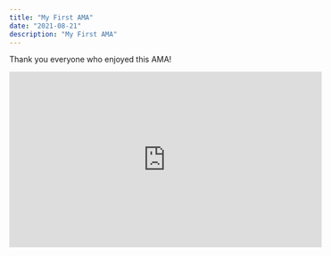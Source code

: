 ```yaml
---
title: "My First AMA"
date: "2021-08-21"
description: "My First AMA"
---
```


Thank you everyone who enjoyed this AMA!

<iframe 
    width="560" 
    height="315" 
    src="https://www.youtube.com/embed/DXJO3AraeMQ"
    frameborder="0"
    allow="accelerometer; autoplay; encrypted-media; picture-in-picture"
    allowfullscreen 
    >
</iframe>
